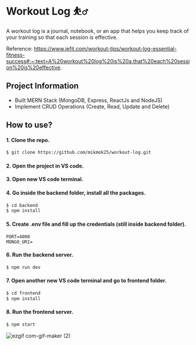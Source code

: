 # Workout Log ⛹️‍♂
A workout log is a journal, notebook, or an app that helps you keep track of your training so that each session is effective.

Reference: https://www.jefit.com/workout-tips/workout-log-essential-fitness-success#:~:text=A%20workout%20log%20is%20a,that%20each%20session%20is%20effective.

## Project Information
- Built MERN Stack (MongoDB, Express, ReactJs and NodeJS)
- Implement CRUD Operations (Create, Read, Update and Delete)

## How to use?

#### 1. Clone the repo.
```sh
$ git clone https://github.com/mikmok25/workout-log.git
```

#### 2. Open the project in VS code.

#### 3. Open new VS code terminal.

#### 4. Go inside the backend folder, install all the packages.
```sh
$ cd backend
$ npm install
```

#### 5. Create .env file and fill up the credentials (still inside backend folder).
```
PORT=4000
MONGO_URI=
```

#### 6. Run the backend server.
```sh
$ npm run dev
```

#### 7. Open another new VS code terminal and go to frontend folder.
```sh
$ cd frontend
$ npm install
```

#### 8. Run the frontend server.

```sh
$ npm start
```

![ezgif com-gif-maker (2)](https://user-images.githubusercontent.com/74645297/207737612-6c473fa9-1f64-4a12-88a8-bf9fb51b60c9.gif)

